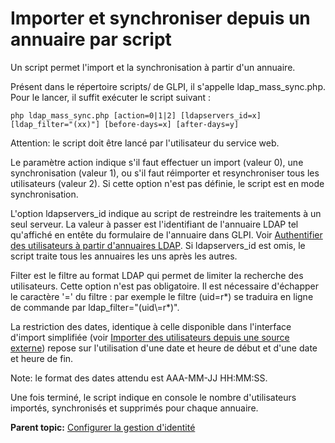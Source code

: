 Importer et synchroniser depuis un annuaire par script
======================================================

Un script permet l'import et la synchronisation à partir d'un annuaire.

Présent dans le répertoire scripts/ de GLPI, il s'appelle
ldap\_mass\_sync.php. Pour le lancer, il suffit exécuter le script
suivant :

~~~~ {.codeblock}
php ldap_mass_sync.php [action=0|1|2] [ldapservers_id=x] [ldap_filter="(xx)"] [before-days=x] [after-days=y]
~~~~

Attention: le script doit être lancé par l'utilisateur du service web.

Le paramètre action indique s'il faut effectuer un import (valeur 0),
une synchronisation (valeur 1), ou s'il faut réimporter et
resynchroniser tous les utilisateurs (valeur 2). Si cette option n'est
pas définie, le script est en mode synchronisation.

L'option ldapservers\_id indique au script de restreindre les
traitements à un seul serveur. La valeur à passer est l'identifiant de
l'annuaire LDAP tel qu'affiché en entête du formulaire de l'annuaire
dans GLPI. Voir [Authentifier des utilisateurs à partir d'annuaires
LDAP](config_auth_ldap.html "L'interface de GLPI avec les annuaires LDAP se configure depuis le menu Configuration > Authentification > Annuaire LDAP.").
Si ldapservers\_id est omis, le script traite tous les annuaires les uns
après les autres.

Filter est le filtre au format LDAP qui permet de limiter la recherche
des utilisateurs. Cette option n'est pas obligatoire. Il est nécessaire
d'échapper le caractère '=' du filtre : par exemple le filtre (uid=r\*)
se traduira en ligne de commande par ldap\_filter="(uid\\=r\*)".

La restriction des dates, identique à celle disponible dans l'interface
d'import simplifiée (voir [Importer des utilisateurs depuis une source
externe](administration_user_import.html)) repose sur l'utilisation
d'une date et heure de début et d'une date et heure de fin.

Note: le format des dates attendu est AAA-MM-JJ HH:MM:SS.

Une fois terminé, le script indique en console le nombre d'utilisateurs
importés, synchronisés et supprimés pour chaque annuaire.

**Parent topic:** [Configurer la gestion
d'identité](../glpi/config_auth.html "La manière dont GLPI gère l'authentification et les informations personnelles des utilisateurs se configure depuis le menu Configuration > Authentification.")
